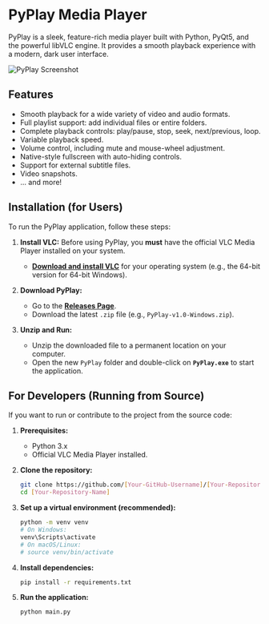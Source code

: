 # PyPlay Media Player

PyPlay is a sleek, feature-rich media player built with Python, PyQt5, and the powerful libVLC engine. It provides a smooth playback experience with a modern, dark user interface.

![PyPlay Screenshot](path/to/assets/screenshot.png)

## Features

-   Smooth playback for a wide variety of video and audio formats.
-   Full playlist support: add individual files or entire folders.
-   Complete playback controls: play/pause, stop, seek, next/previous, loop.
-   Variable playback speed.
-   Volume control, including mute and mouse-wheel adjustment.
-   Native-style fullscreen with auto-hiding controls.
-   Support for external subtitle files.
-   Video snapshots.
-   ... and more!

## Installation (for Users)

To run the PyPlay application, follow these steps:

1.  **Install VLC:** Before using PyPlay, you **must** have the official VLC Media Player installed on your system.
    -   **[Download and install VLC](https://www.videolan.org/vlc/)** for your operating system (e.g., the 64-bit version for 64-bit Windows).

2.  **Download PyPlay:**
    -   Go to the [**Releases Page**](https://github.com/[Your-GitHub-Username]/[Your-Repository-Name]/releases).
    -   Download the latest `.zip` file (e.g., `PyPlay-v1.0-Windows.zip`).

3.  **Unzip and Run:**
    -   Unzip the downloaded file to a permanent location on your computer.
    -   Open the new `PyPlay` folder and double-click on **`PyPlay.exe`** to start the application.

## For Developers (Running from Source)

If you want to run or contribute to the project from the source code:

1.  **Prerequisites:**
    -   Python 3.x
    -   Official VLC Media Player installed.

2.  **Clone the repository:**
    ```bash
    git clone https://github.com/[Your-GitHub-Username]/[Your-Repository-Name].git
    cd [Your-Repository-Name]
    ```

3.  **Set up a virtual environment (recommended):**
    ```bash
    python -m venv venv
    # On Windows:
    venv\Scripts\activate
    # On macOS/Linux:
    # source venv/bin/activate
    ```

4.  **Install dependencies:**
    ```bash
    pip install -r requirements.txt
    ```

5.  **Run the application:**
    ```bash
    python main.py
    ```
